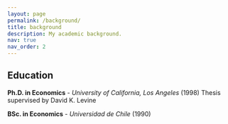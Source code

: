 ```yaml
---
layout: page
permalink: /background/
title: background
description: My academic background.
nav: true
nav_order: 2
---
```


## Education

**Ph.D. in Economics** - _University of California, Los Angeles_ (1998)
Thesis supervised by David K. Levine  



**BSc. in Economics** - _Universidad de Chile_ (1990)  

